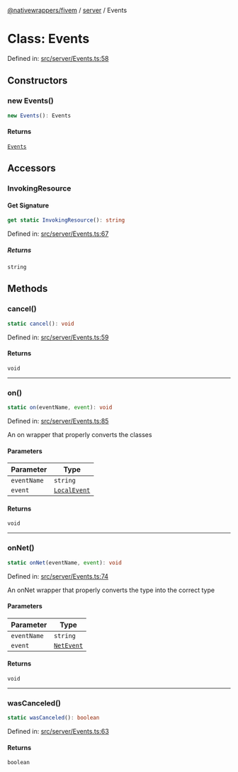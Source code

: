 [@nativewrappers/fivem](../../README.md) / [server](../README.md) / Events

# Class: Events

Defined in: [src/server/Events.ts:58](https://github.com/nativewrappers/nativewrappers/blob/756c662f77d10717b10de50b84f2e02fa47719d1/src/server/Events.ts#L58)

## Constructors

### new Events()

```ts
new Events(): Events
```

#### Returns

[`Events`](Events.md)

## Accessors

### InvokingResource

#### Get Signature

```ts
get static InvokingResource(): string
```

Defined in: [src/server/Events.ts:67](https://github.com/nativewrappers/nativewrappers/blob/756c662f77d10717b10de50b84f2e02fa47719d1/src/server/Events.ts#L67)

##### Returns

`string`

## Methods

### cancel()

```ts
static cancel(): void
```

Defined in: [src/server/Events.ts:59](https://github.com/nativewrappers/nativewrappers/blob/756c662f77d10717b10de50b84f2e02fa47719d1/src/server/Events.ts#L59)

#### Returns

`void`

***

### on()

```ts
static on(eventName, event): void
```

Defined in: [src/server/Events.ts:85](https://github.com/nativewrappers/nativewrappers/blob/756c662f77d10717b10de50b84f2e02fa47719d1/src/server/Events.ts#L85)

An on wrapper that properly converts the classes

#### Parameters

| Parameter | Type |
| ------ | ------ |
| `eventName` | `string` |
| `event` | [`LocalEvent`](../type-aliases/LocalEvent.md) |

#### Returns

`void`

***

### onNet()

```ts
static onNet(eventName, event): void
```

Defined in: [src/server/Events.ts:74](https://github.com/nativewrappers/nativewrappers/blob/756c662f77d10717b10de50b84f2e02fa47719d1/src/server/Events.ts#L74)

An onNet wrapper that properly converts the type into the correct type

#### Parameters

| Parameter | Type |
| ------ | ------ |
| `eventName` | `string` |
| `event` | [`NetEvent`](../type-aliases/NetEvent.md) |

#### Returns

`void`

***

### wasCanceled()

```ts
static wasCanceled(): boolean
```

Defined in: [src/server/Events.ts:63](https://github.com/nativewrappers/nativewrappers/blob/756c662f77d10717b10de50b84f2e02fa47719d1/src/server/Events.ts#L63)

#### Returns

`boolean`

